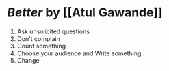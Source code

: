 
# *Better* by [[Atul Gawande]]

1. Ask unsolicited questions
2. Don't complain
3. Count something
4. Choose your audience and Write something
5. Change



